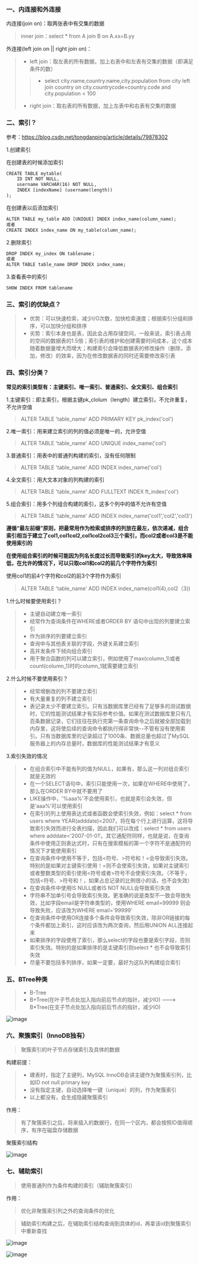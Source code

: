 ### 一、内连接和外连接

内连接(join on)：取两张表中有交集的数据
> inner join：select * from A join B on A.xx=B.yy

外连接(left join on || right join on)：
> - left join：取左表的所有数据，加上右表中和左表有交集的数据（即满足条件的数）
>> - select city.name,country.name,city.population from city left join country on city.countrycode=country.code and city.population < 100
> - right join：取右表的所有数据，加上左表中和右表有交集的数据

### 二、索引？

参考：https://blog.csdn.net/tongdanping/article/details/79878302

1.创建索引

在创建表的时候添加索引
```xml
CREATE TABLE mytable(  
    ID INT NOT NULL,   
    username VARCHAR(16) NOT NULL,  
    INDEX [indexName] (username(length))  
);
```

在创建表以后添加索引
```xml
ALTER TABLE my_table ADD [UNIQUE] INDEX index_name(column_name);
或者
CREATE INDEX index_name ON my_table(column_name);
```

2.删除索引
```xml
DROP INDEX my_index ON tablename；
或者
ALTER TABLE table_name DROP INDEX index_name;
```

3.查看表中的索引
```xml
SHOW INDEX FROM tablename
```

### 三、索引的优缺点？
> - 优势：可以快速检索，减少I/O次数，加快检索速度；根据索引分组和排序，可以加快分组和排序
> - 劣势：索引本身也是表，因此会占用存储空间，一般来说，索引表占用的空间的数据表的1.5倍；索引表的维护和创建需要时间成本，这个成本随着数据量增大而增大；构建索引会降低数据表的修改操作（删除，添加，修改）的效率，因为在修改数据表的同时还需要修改索引表

### 四、索引分类？
**常见的索引类型有：主键索引、唯一索引、普通索引、全文索引、组合索引**

1.主键索引：即主索引，根据主键pk_clolum（length）建立索引，不允许重复，不允许空值
> ALTER TABLE 'table_name' ADD PRIMARY KEY pk_index('col')

2.唯一索引：用来建立索引的列的值必须是唯一的，允许空值
> ALTER TABLE 'table_name' ADD UNIQUE index_name('col')

3.普通索引：用表中的普通列构建的索引，没有任何限制
> ALTER TABLE 'table_name' ADD INDEX index_name('col')

4.全文索引：用大文本对象的列构建的索引
> ALTER TABLE 'table_name' ADD FULLTEXT INDEX ft_index('col')

5.组合索引：用多个列组合构建的索引，这多个列中的值不允许有空值
> ALTER TABLE 'table_name' ADD INDEX index_name('col1','col2','col3')

**遵循“最左前缀”原则，把最常用作为检索或排序的列放在最左，依次递减，组合索引相当于建立了col1,col1col2,col1col2col3三个索引，而col2或者col3是不能使用索引的**

**在使用组合索引的时候可能因为列名长度过长而导致索引的key太大，导致效率降低，在允许的情况下，可以只取col1和col2的前几个字符作为索引**

使用col1的前4个字符和col2的前3个字符作为索引
> ALTER TABLE 'table_name' ADD INDEX index_name(col1(4),col2（3))

1.什么时候要使用索引？
> - 主键自动建立唯一索引
> - 经常作为查询条件在WHERE或者ORDER BY 语句中出现的列要建立索引
> - 作为排序的列要建立索引
> - 查询中与其他表关联的字段，外键关系建立索引
> - 高并发条件下倾向组合索引
> - 用于聚合函数的列可以建立索引，例如使用了max(column_1)或者count(column_1)时的column_1就需要建立索引

2.什么时候不要使用索引？
> - 经常增删改的列不要建立索引
> - 有大量重复的列不建立索引
> - 表记录太少不要建立索引。只有当数据库里已经有了足够多的测试数据时，它的性能测试结果才有实际参考价值。如果在测试数据库里只有几百条数据记录，它们往往在执行完第一条查询命令之后就被全部加载到内存里，这将使后续的查询命令都执行得非常快--不管有没有使用索引。只有当数据库里的记录超过了1000条、数据总量也超过了MySQL服务器上的内存总量时，数据库的性能测试结果才有意义

3.索引失效的情况
> - 在组合索引中不能有列的值为NULL，如果有，那么这一列对组合索引就是无效的
> - 在一个SELECT语句中，索引只能使用一次，如果在WHERE中使用了，那么在ORDER BY中就不要用了
> - LIKE操作中，'%aaa%'不会使用索引，也就是索引会失效，但是‘aaa%’可以使用索引
> - 在索引的列上使用表达式或者函数会使索引失效，例如：select * from users where YEAR(adddate)<2007，将在每个行上进行运算，这将导致索引失效而进行全表扫描，因此我们可以改成：select * from users where adddate<’2007-01-01′。其它通配符同样，也就是说，在查询条件中使用正则表达式时，只有在搜索模板的第一个字符不是通配符的情况下才能使用索引
> - 在查询条件中使用不等于，包括<符号、>符号和！=会导致索引失效。特别的是如果对主键索引使用！=则不会使索引失效，如果对主键索引或者整数类型的索引使用<符号或者>符号不会使索引失效。（不等于，包括&lt;符号、>符号和！，如果占总记录的比例很小的话，也不会失效）
> - 在查询条件中使用IS NULL或者IS NOT NULL会导致索引失效
> - 字符串不加单引号会导致索引失效。更准确的说是类型不一致会导致失效，比如字段email是字符串类型的，使用WHERE email=99999 则会导致失败，应该改为WHERE email='99999'
> - 在查询条件中使用OR连接多个条件会导致索引失效，除非OR链接的每个条件都加上索引，这时应该改为两次查询，然后用UNION ALL连接起来
> - 如果排序的字段使用了索引，那么select的字段也要是索引字段，否则索引失效。特别的是如果排序的是主键索引则select * 也不会导致索引失效
> - 尽量不要包括多列排序，如果一定要，最好为这队列构建组合索引

### 五、BTree种类

> - B-Tree
> - B+Tree(在叶子节点处加入指向前后节点的指针，减少IO) ---> B*Tree(在支子节点处加入指向前后节点的指针，减少IO)

![image](../assets/mysql/简易BTree.jpg)

### 六、聚簇索引（InnoDB独有）

> 聚簇索引的叶子节点存储索引及具体的数据

构建前提：
> - 建表时，指定了主键列，MySQL InnoDB会讲主键作为聚簇索引列，比如ID not null primary key
> - 没有指定主键，自动选择唯一键（unique）的列，作为聚簇索引
> - 以上都没有，会生成隐藏聚簇索引

作用：
> 有了聚簇索引之后，将来插入的数据行，在同一个区内，都会按照ID值得顺序，有序在磁盘存储数据

聚簇索引结构

![image](../assets/mysql/聚簇索引.jpg)

### 七、辅助索引

> 使用普通列作为条件构建的索引（辅助聚簇索引）

作用：
> 优化非聚簇索引列之外的查询条件的优化

> 辅助索引构建之后，在辅助索引结构查询到具体的id，再拿该id到聚簇索引中重新查找

![image](../assets/mysql/聚簇索引1.jpg)

![image](../assets/mysql/辅助索引.jpg)

